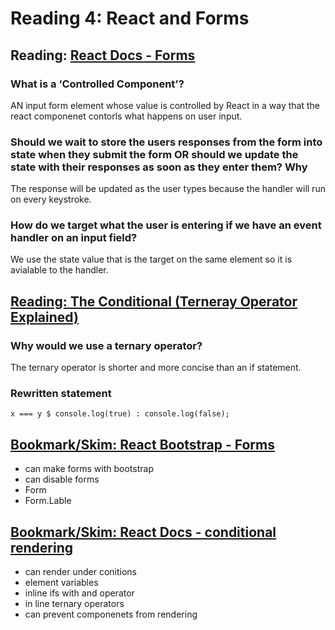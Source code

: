 # Reading 4: React and Forms

## Reading: [React Docs - Forms](https://reactjs.org/docs/forms.html)

### What is a ‘Controlled Component’?

AN input form element whose value is controlled by React in a way that the react componenet contorls what happens on user input.

### Should we wait to store the users responses from the form into state when they submit the form OR should we update the state with their responses as soon as they enter them? Why

The response will be updated as the user types because the handler will run on every keystroke.

### How do we target what the user is entering if we have an event handler on an input field?

We use the state value that is the target on the same element so it is avialable to the handler.

## [Reading: The Conditional (Terneray Operator Explained)](https://codeburst.io/javascript-the-conditional-ternary-operator-explained-cac7218beeff)

### Why would we use a ternary operator?

The ternary operator is shorter and more concise than an if statement.

### Rewritten statement

`x === y $ console.log(true) : console.log(false);`

## [Bookmark/Skim: React Bootstrap - Forms](https://react-bootstrap.github.io/forms/overview/)

- can make forms with bootstrap
- can disable forms
- Form
- Form.Lable

## [Bookmark/Skim: React Docs - conditional rendering](https://reactjs.org/docs/conditional-rendering.html)

- can render under conitions
- element variables
- inline ifs with  and operator
- in line ternary operators
- can prevent componenets from rendering
